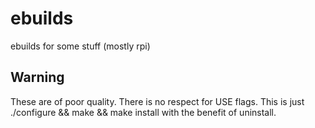 # ebuilds
ebuilds for some stuff (mostly rpi)

## Warning
These are of poor quality. There is no respect for USE flags.
This is just ./configure && make && make install with the benefit of uninstall.
